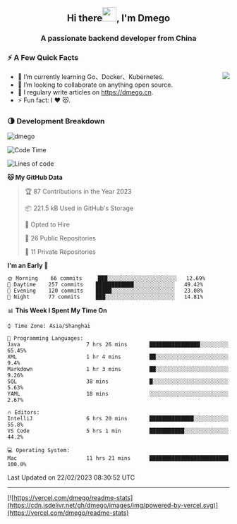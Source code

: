 <h2 align="center">Hi there<img src="https://cdn.jsdelivr.net/gh/dmego/images/img/Hi.gif" height="32" />, I'm Dmego </h2>
<h3 align="center">A passionate backend developer from China</h3>

### ⚡️ A Few Quick Facts

<img align="right" src="https://readme-stats-dmego.vercel.app/api?username=dmego&show_icons=true&icon_color=1573B3&hide_title=true&text_color=718096&bg_color=00000000&hide_border=true"/>

<ul>
    <li> 🌱 I’m currently learning Go、Docker、Kubernetes.</li>
    <li> 👯 I’m looking to collaborate on anything open source.</li>
    <li> 📝 I regulary write articles on <a href="https://dmego.cn">https://dmego.cn</a>.</li>
    <li> ⚡ Fun fact: I ❤️ 😻.</li>
</ul>

### 🌗 Development Breakdown

<img src="https://komarev.com/ghpvc/?username=dmego" alt="dmego" />

<!--START_SECTION:waka-->
![Code Time](http://img.shields.io/badge/Code%20Time-1%2C971%20hrs%2034%20mins-blue)

![Lines of code](https://img.shields.io/badge/From%20Hello%20World%20I%27ve%20Written-225%20Thousand%20lines%20of%20code-blue)

**🐱 My GitHub Data** 

> 🏆 87 Contributions in the Year 2023
 > 
> 📦 221.5 kB Used in GitHub's Storage 
 > 
> 💼 Opted to Hire
 > 
> 📜 26 Public Repositories 
 > 
> 🔑 11 Private Repositories  
 > 
**I'm an Early 🐤** 

```text
🌞 Morning    66 commits     ███░░░░░░░░░░░░░░░░░░░░░░   12.69% 
🌆 Daytime    257 commits    ████████████░░░░░░░░░░░░░   49.42% 
🌃 Evening    120 commits    █████░░░░░░░░░░░░░░░░░░░░   23.08% 
🌙 Night      77 commits     ███░░░░░░░░░░░░░░░░░░░░░░   14.81%

```


📊 **This Week I Spent My Time On** 

```text
⌚︎ Time Zone: Asia/Shanghai

💬 Programming Languages: 
Java                     7 hrs 26 mins       ████████████████░░░░░░░░░   65.45% 
XML                      1 hr 4 mins         ██░░░░░░░░░░░░░░░░░░░░░░░   9.4% 
Markdown                 1 hr 3 mins         ██░░░░░░░░░░░░░░░░░░░░░░░   9.26% 
SQL                      38 mins             █░░░░░░░░░░░░░░░░░░░░░░░░   5.63% 
YAML                     18 mins             ░░░░░░░░░░░░░░░░░░░░░░░░░   2.67%

🔥 Editors: 
IntelliJ                 6 hrs 20 mins       ██████████████░░░░░░░░░░░   55.8% 
VS Code                  5 hrs 1 min         ███████████░░░░░░░░░░░░░░   44.2%

💻 Operating System: 
Mac                      11 hrs 21 mins      █████████████████████████   100.0%

```


 Last Updated on 22/02/2023 08:30:52 UTC
<!--END_SECTION:waka-->

---

[![https://vercel.com/dmego/readme-stats](https://cdn.jsdelivr.net/gh/dmego/images/img/powered-by-vercel.svg)](https://vercel.com/dmego/readme-stats)

